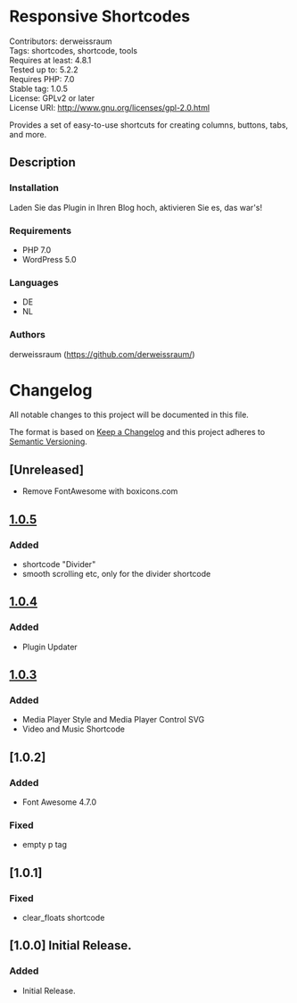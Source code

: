# Responsive Shortcodes
Contributors: derweissraum  
Tags: shortcodes, shortcode, tools  
Requires at least: 4.8.1  
Tested up to: 5.2.2  
Requires PHP: 7.0  
Stable tag: 1.0.5  
License: GPLv2 or later  
License URI: http://www.gnu.org/licenses/gpl-2.0.html  


Provides a set of easy-to-use shortcuts for creating columns, buttons, tabs, and more.


## Description

### Installation
Laden Sie das Plugin in Ihren Blog hoch, aktivieren Sie es, das war's!


### Requirements
* PHP 7.0
* WordPress 5.0

### Languages
* DE
* NL

### Authors
derweissraum (https://github.com/derweissraum/)


# Changelog 
All notable changes to this project will be documented in this file.

The format is based on [Keep a Changelog](http://keepachangelog.com/en/1.0.0/)
and this project adheres to [Semantic Versioning](http://semver.org/spec/v2.0.0.html).

## [Unreleased]
- Remove FontAwesome with boxicons.com

## [1.0.5]
### Added
- shortcode "Divider"
- smooth scrolling etc, only for the divider shortcode

## [1.0.4]
### Added
- Plugin Updater

## [1.0.3]
### Added
- Media Player Style and Media Player Control SVG
- Video and Music Shortcode

## [1.0.2]
### Added
- Font Awesome 4.7.0
### Fixed
- empty p tag

## [1.0.1]
### Fixed
- clear_floats shortcode

## [1.0.0] Initial Release.
### Added
- Initial Release.

[1.0.5]: https://github.com/derweissraum/Responsive-Shortcodes/archive/1.0.5.zip
[1.0.4]: https://github.com/derweissraum/Responsive-Shortcodes/archive/1.0.4.zip
[1.0.3]: https://github.com/derweissraum/Responsive-Shortcodes/archive/1.0.3.zip
